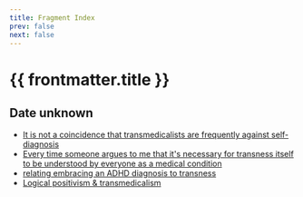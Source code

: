 ```yaml
---
title: Fragment Index
prev: false
next: false
---
```

# {{ frontmatter.title }}

## Date unknown
* <a href="not-a-coincidence">It is not a coincidence that transmedicalists are frequently against self-diagnosis</a>
* <a href="every-time">Every time someone argues to me that it's necessary for transness itself to be understood by everyone as a medical condition</a>
* <a href="embracing-diagnosis">relating embracing an ADHD diagnosis to transness</a>
* <a href="logical-positivism-transmeds">Logical positivism & transmedicalism</a>
